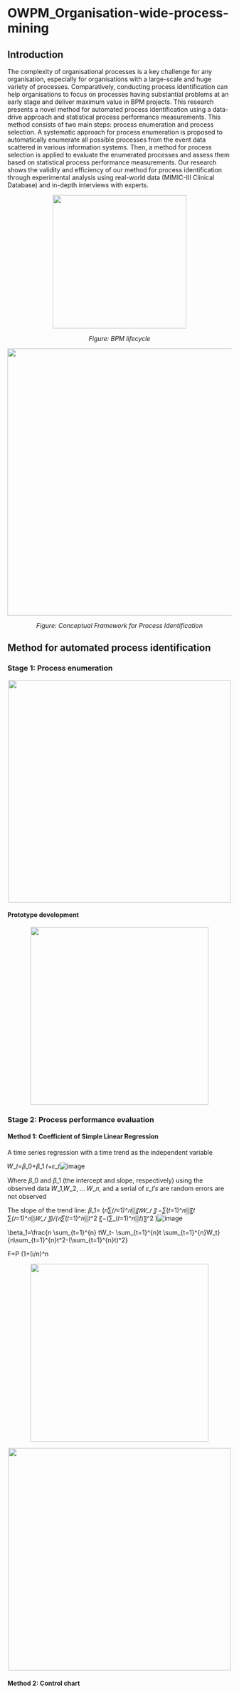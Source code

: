 # OWPM_Organisation-wide-process-mining
## Introduction
The complexity of organisational processes is a key challenge for any organisation, especially for organisations with a large-scale and huge variety of processes. Comparatively, conducting process identification can help organisations to focus on processes having substantial problems at an early stage and deliver maximum value in BPM projects. This research presents a novel method for automated process identification using a data-drive approach and statistical process performance measurements. This method consists of two main steps: process enumeration and process selection. A systematic approach for process enumeration is proposed to automatically enumerate all possible processes from the event data scattered in various information systems. Then, a method for process selection is applied to evaluate the enumerated processes and assess them based on statistical process performance measurements. Our research shows the validity and efficiency of our method for process identification through experimental analysis using real-world data (MIMIC-III Clinical Database) and in-depth interviews with experts.
<p align="center"><img src="https://github.com/jiaodayulang/OWPM_Orgnisation-wide-process-mining/blob/main/Image Folder/BPM lifecycle.png" width="300"></p>
<p align="center"><em>Figure: BPM lifecycle</em></p>
<p align="center"><img src="https://github.com/jiaodayulang/OWPM_Orgnisation-wide-process-mining/blob/main/Image Folder/process_identification_1.png" width="600"></p>
<p align="center"><em>Figure: Conceptual Framework for Process Identification</em></p>

## Method for automated process identification
### Stage 1: Process enumeration
<p align="center"><img src="https://github.com/jiaodayulang/OWPM_Orgnisation-wide-process-mining/blob/main/Image Folder/Conceptual Case ID Identification matching example.png" width="500"></p>

#### Prototype development
<p align="center"><img src="https://github.com/jiaodayulang/OWPM_Orgnisation-wide-process-mining/blob/main/Image Folder/PrototypeDev.png" width="400"></p>

### Stage 2: Process performance evaluation
#### Method 1: Coefficient of Simple Linear Regression
A time series regression with a time trend as the independent variable

𝑊_𝑡=𝛽_0+𝛽_1 𝑡+𝜀_𝑡![image](https://user-images.githubusercontent.com/37859948/143956829-035185fe-d94b-43b5-9e28-f76230032841.png)


Where 𝛽_0 and 𝛽_1 (the intercept and slope, respectively) using the observed data 𝑊_1,𝑊_2, … 𝑊_𝑛, and a serial of 𝜀_𝑡′𝑠 are random errors are not observed

The slope of the trend line: 
𝛽_1=  (𝑛∑_(𝑡=1)^𝑛▒〖𝑡𝑊_𝑡 〗  −∑_(𝑡=1)^𝑛▒〖𝑡 ∑_(𝑡=1)^𝑛▒𝑊_𝑡 〗)/(𝑛∑_(𝑡=1)^𝑛▒𝑡^2  〖−(∑_(𝑡=1)^𝑛▒𝑡)〗^2 )![image](https://user-images.githubusercontent.com/37859948/143957506-f4b5a6e2-81e4-4c10-945d-54a5e5f429a8.png)

\beta_1=\frac{n \sum_{t=1}^{n} tW_t- \sum_{t=1}^{n}t \sum_{t=1}^{n}W_t}{n\sum_{t=1}^{n}t^2-(\sum_{t=1}^{n}t)^2}  

F=P (1+(i/n)^n

<p align="center"><img src="https://github.com/jiaodayulang/OWPM_Orgnisation-wide-process-mining/blob/main/Image Folder/disctributionChanges.png" width="400"></p>
<p align="center"><img src="https://github.com/jiaodayulang/OWPM_Orgnisation-wide-process-mining/blob/main/Image Folder/PerformanceIndexCal.png" width="500"></p>

#### Method 2: Control chart

